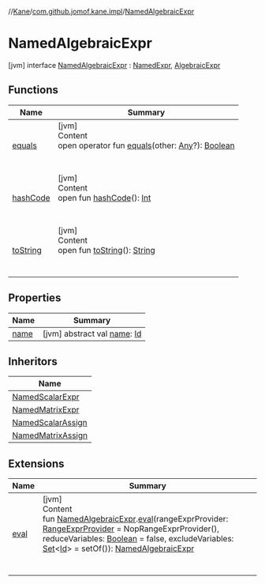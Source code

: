 //[Kane](../../index.md)/[com.github.jomof.kane.impl](../index.md)/[NamedAlgebraicExpr](index.md)



# NamedAlgebraicExpr  
 [jvm] interface [NamedAlgebraicExpr](index.md) : [NamedExpr](../-named-expr/index.md), [AlgebraicExpr](../-algebraic-expr/index.md)   


## Functions  
  
|  Name|  Summary| 
|---|---|
| <a name="kotlin/Any/equals/#kotlin.Any?/PointingToDeclaration/"></a>[equals](../../com.github.jomof.kane.impl.types/-double-algebraic-type/index.md#%5Bkotlin%2FAny%2Fequals%2F%23kotlin.Any%3F%2FPointingToDeclaration%2F%5D%2FFunctions%2F-245655576)| <a name="kotlin/Any/equals/#kotlin.Any?/PointingToDeclaration/"></a>[jvm]  <br>Content  <br>open operator fun [equals](../../com.github.jomof.kane.impl.types/-double-algebraic-type/index.md#%5Bkotlin%2FAny%2Fequals%2F%23kotlin.Any%3F%2FPointingToDeclaration%2F%5D%2FFunctions%2F-245655576)(other: [Any](https://kotlinlang.org/api/latest/jvm/stdlib/kotlin/-any/index.html)?): [Boolean](https://kotlinlang.org/api/latest/jvm/stdlib/kotlin/-boolean/index.html)  <br><br><br>
| <a name="kotlin/Any/hashCode/#/PointingToDeclaration/"></a>[hashCode](../../com.github.jomof.kane.impl.types/-double-algebraic-type/index.md#%5Bkotlin%2FAny%2FhashCode%2F%23%2FPointingToDeclaration%2F%5D%2FFunctions%2F-245655576)| <a name="kotlin/Any/hashCode/#/PointingToDeclaration/"></a>[jvm]  <br>Content  <br>open fun [hashCode](../../com.github.jomof.kane.impl.types/-double-algebraic-type/index.md#%5Bkotlin%2FAny%2FhashCode%2F%23%2FPointingToDeclaration%2F%5D%2FFunctions%2F-245655576)(): [Int](https://kotlinlang.org/api/latest/jvm/stdlib/kotlin/-int/index.html)  <br><br><br>
| <a name="kotlin/Any/toString/#/PointingToDeclaration/"></a>[toString](../../com.github.jomof.kane.impl.types/-object-kane-type/-companion/index.md#%5Bkotlin%2FAny%2FtoString%2F%23%2FPointingToDeclaration%2F%5D%2FFunctions%2F-245655576)| <a name="kotlin/Any/toString/#/PointingToDeclaration/"></a>[jvm]  <br>Content  <br>open fun [toString](../../com.github.jomof.kane.impl.types/-object-kane-type/-companion/index.md#%5Bkotlin%2FAny%2FtoString%2F%23%2FPointingToDeclaration%2F%5D%2FFunctions%2F-245655576)(): [String](https://kotlinlang.org/api/latest/jvm/stdlib/kotlin/-string/index.html)  <br><br><br>


## Properties  
  
|  Name|  Summary| 
|---|---|
| <a name="com.github.jomof.kane.impl/NamedAlgebraicExpr/name/#/PointingToDeclaration/"></a>[name](index.md#%5Bcom.github.jomof.kane.impl%2FNamedAlgebraicExpr%2Fname%2F%23%2FPointingToDeclaration%2F%5D%2FProperties%2F-245655576)| <a name="com.github.jomof.kane.impl/NamedAlgebraicExpr/name/#/PointingToDeclaration/"></a> [jvm] abstract val [name](index.md#%5Bcom.github.jomof.kane.impl%2FNamedAlgebraicExpr%2Fname%2F%23%2FPointingToDeclaration%2F%5D%2FProperties%2F-245655576): [Id](../index.md#%5Bcom.github.jomof.kane.impl%2FId%2F%2F%2FPointingToDeclaration%2F%5D%2FClasslikes%2F-245655576)   <br>


## Inheritors  
  
|  Name| 
|---|
| <a name="com.github.jomof.kane.impl/NamedScalarExpr///PointingToDeclaration/"></a>[NamedScalarExpr](../-named-scalar-expr/index.md)
| <a name="com.github.jomof.kane.impl/NamedMatrixExpr///PointingToDeclaration/"></a>[NamedMatrixExpr](../-named-matrix-expr/index.md)
| <a name="com.github.jomof.kane.impl/NamedScalarAssign///PointingToDeclaration/"></a>[NamedScalarAssign](../-named-scalar-assign/index.md)
| <a name="com.github.jomof.kane.impl/NamedMatrixAssign///PointingToDeclaration/"></a>[NamedMatrixAssign](../-named-matrix-assign/index.md)


## Extensions  
  
|  Name|  Summary| 
|---|---|
| <a name="com.github.jomof.kane.impl//eval/com.github.jomof.kane.impl.NamedAlgebraicExpr#com.github.jomof.kane.impl.sheet.RangeExprProvider#kotlin.Boolean#kotlin.collections.Set[kotlin.Any]/PointingToDeclaration/"></a>[eval](../eval.md)| <a name="com.github.jomof.kane.impl//eval/com.github.jomof.kane.impl.NamedAlgebraicExpr#com.github.jomof.kane.impl.sheet.RangeExprProvider#kotlin.Boolean#kotlin.collections.Set[kotlin.Any]/PointingToDeclaration/"></a>[jvm]  <br>Content  <br>fun [NamedAlgebraicExpr](index.md).[eval](../eval.md)(rangeExprProvider: [RangeExprProvider](../../com.github.jomof.kane.impl.sheet/-range-expr-provider/index.md) = NopRangeExprProvider(), reduceVariables: [Boolean](https://kotlinlang.org/api/latest/jvm/stdlib/kotlin/-boolean/index.html) = false, excludeVariables: [Set](https://kotlinlang.org/api/latest/jvm/stdlib/kotlin.collections/-set/index.html)<[Id](../index.md#%5Bcom.github.jomof.kane.impl%2FId%2F%2F%2FPointingToDeclaration%2F%5D%2FClasslikes%2F-245655576)> = setOf()): [NamedAlgebraicExpr](index.md)  <br><br><br>

